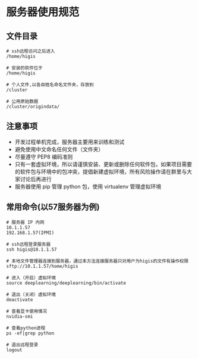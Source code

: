 # 服务器使用规范

## 文件目录

```
# ssh远程访问之后进入
/home/higis

# 安装的软件位于
/home/higis

# 个人文件,以各自姓名命名文件夹，存放到
/cluster 

# 公用原始数据
/cluster/origindata/

```

## 注意事项

* 开发过程单机完成，服务器主要用来训练和测试
* 避免使用中文命名任何文件（文件夹）
* 尽量遵守 PEP8 编码准则
* 只有一套虚拟环境，所以请谨慎安装、更新或删除任何软件包，如果项目需要的软件包与环境中的包冲突，提倡新建虚拟环境，所有风险操作请在群里与大家讨论后再进行
* 服务器使用 pip 管理 python 包，使用 virtualenv 管理虚拟环境

## 常用命令(以57服务器为例)

```
# 服务器 IP 内网
10.1.1.57
192.168.1.57(IPMI)

# ssh远程登录服务器
ssh higis@10.1.1.57 

# 本地文件管理器连接到服务器，通过本方法连接服务器只对用户为higis的文件有操作权限
sftp://10.1.1.57/home/higis

# 进入（开启）虚拟环境
source deeplearning/deeplearning/bin/activate

# 退出（关闭）虚拟环境
deactivate

# 查看显卡使用情况
nvidia-smi

# 查看python进程
ps -ef|grep python

# 退出远程登录
logout
```

